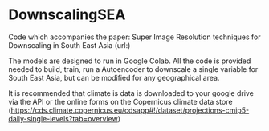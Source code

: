 # DownscalingSEA
Code which accompanies the paper:
Super Image Resolution techniques for Downscaling in South East Asia (url:)

The models are designed to run in Google Colab. All the code is provided needed to build, train, run a Autoencoder to downscale a single variable for South East Asia, but can be modified for any geographical area. 

It is recommended that climate is data is downloaded to your google drive via the API or the online forms on the Copernicus climate data store (https://cds.climate.copernicus.eu/cdsapp#!/dataset/projections-cmip5-daily-single-levels?tab=overview)

